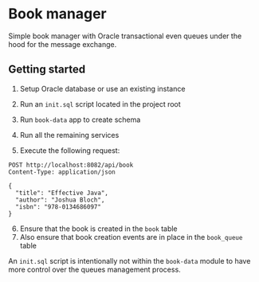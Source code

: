 # Book manager
Simple book manager with Oracle transactional even queues under the hood for the message exchange.

## Getting started
1. Setup Oracle database or use an existing instance
2. Run an `init.sql` script located in the project root
3. Run `book-data` app to create schema
4. Run all the remaining services

5. Execute the following request:
```http request
POST http://localhost:8082/api/book
Content-Type: application/json

{
  "title": "Effective Java",
  "author": "Joshua Bloch",
  "isbn": "978-0134686097"
}
```
6. Ensure that the book is created in the `book` table
7. Also ensure that book creation events are in place in the `book_queue` table

An `init.sql` script is intentionally not within the `book-data` module to have more control over the queues management
process.